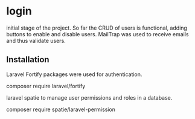 # login
 initial stage of the project. So far the CRUD of users is functional, adding buttons to enable and disable users. 
 MailTrap was used to receive emails and thus validate users.

## Installation 
Laravel Fortify packages were used for authentication.

composer require laravel/fortify

laravel spatie to manage user permissions and roles in a database.

composer require spatie/laravel-permission

